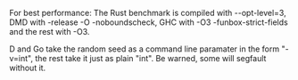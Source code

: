 For best performance: 
The Rust benchmark is compiled with --opt-level=3, 
DMD with -release -O -noboundscheck, 
GHC with -O3 -funbox-strict-fields
and the rest with -O3. 

D and Go take the random seed as a command line paramater in the form "-v=int", the rest take it just as plain "int". Be warned, some will segfault without it.
